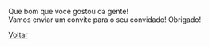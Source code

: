 <div id="modal-indicate" class="d-none myModal-content">
  <p class="text-center pb-3">
    Que bom que você gostou da gente!
    <br>
    Vamos enviar um convite para o seu convidado! Obrigado!
  </p>
  <a href="{{ '/' | relative_url }}" class="btn px-4">Voltar</a>
</div>